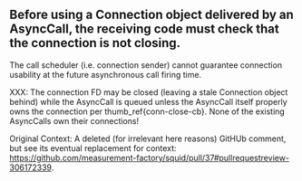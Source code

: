 Before using a Connection object delivered by an AsyncCall, the receiving
code must check that the connection is not closing.
----

The call scheduler (i.e. connection sender) cannot guarantee connection
usability at the future asynchronous call firing time.

XXX: The connection FD may be closed (leaving a stale Connection object
behind) while the AsyncCall is queued unless the AsyncCall itself properly
owns the connection per thumb_ref{conn-close-cb}. None of the existing
AsyncCalls own their connections!

Original Context: A deleted (for irrelevant here reasons) GitHUb comment, but
see its eventual replacement for context:
https://github.com/measurement-factory/squid/pull/37#pullrequestreview-306172339.
